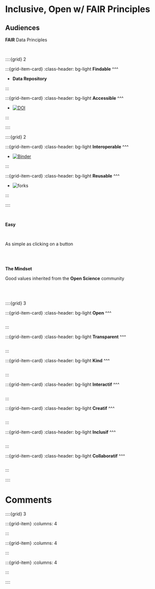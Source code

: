 # Inclusive, Open w/ FAIR Principles


## Audiences


<p class="emphase2"> <strong>FAIR</strong> Data Principles</p>

<br>

::::{grid} 2

:::{grid-item-card}
:class-header: bg-light
<span class="hovertext" data-hover="The first step in (re)using data is to find them. Metadata and data should be easy to find for both humans and computers"><strong>Findable</strong></span>
^^^

- **Data Repository**


:::

:::{grid-item-card}
:class-header: bg-light
<span class="hovertext" data-hover="Once the user finds the required data, she/he/they need to know how they can be accessed, possibly including authentication and authorisation"><strong>Accessible</strong></span>
^^^


- [![DOI](https://zenodo.org/badge/DOI/10.5281/zenodo.7220303.svg)](https://doi.org/10.5281/zenodo.7220303)

 

:::

::::

::::{grid} 2

:::{grid-item-card}
:class-header: bg-light
<span class="hovertext" data-hover="The data usually need to be integrated with other data. In addition, the data need to interoperate with applications or workflows for analysis, storage, and processing"><strong>Interoperable</strong></span>
^^^ 

- [![Binder](https://mybinder.org/badge_logo.svg)](https://mybinder.org/v2/gh/Deugz/ASW_Data_Processing/HEAD?labpath=Data_Analysis_Binder.ipynb)


:::

:::{grid-item-card}
:class-header: bg-light
<span class="hovertext" data-hover="The ultimate goal of FAIR is to optimise the reuse of data. To achieve this, metadata and data should be well-described so that they can be replicated and/or combined in different settings"><strong>Reusable</strong></span>
^^^ 

- ![forks](https://img.shields.io/github/forks/Deugz/nb-master?style=social)



:::

::::

<br>

<p class="emphase2"> <strong>Easy</strong></p>

<br>

<p class="emphase">As simple as clicking on a button</p>


<br>
<br>

<p class="emphase2"> <strong> The Mindset </strong></p>

<p class="emphase"> Good values inherited from the <strong>Open Science</strong> community</p>

<br>
<br>

::::{grid} 3

:::{grid-item-card}
:class-header: bg-light
**Open**
^^^

```{image} ../../../_static/SVG_files/open-svgrepo-com.svg

```

:::

:::{grid-item-card}
:class-header: bg-light
**Transparent**
^^^

```{image} ../../../_static/SVG_files/color-lineal-magnifying-glass-svgrepo-com.svg

```

:::

:::{grid-item-card}
:class-header: bg-light
**Kind**
^^^

```{image} ../../../_static/SVG_files/loving-charity-svgrepo-com.svg

```

:::

:::{grid-item-card}
:class-header: bg-light
**Interactif**
^^^

```{image} ../../../_static/SVG_icons/basketball/basketball-player-with-the-ball-svgrepo-com.svg

```

:::

:::{grid-item-card}
:class-header: bg-light
**Creatif**
^^^

```{image} ../../../_static/SVG_files/abstract-painting-ic-national-culture-paris-svgrepo-com.svg

```

:::

:::{grid-item-card}
:class-header: bg-light
**Inclusif**
^^^



```{image} ../../../_static/SVG_files/global-community-population-overpopulation-svgrepo-com.svg

```

:::

:::{grid-item-card}
:class-header: bg-light
**Collaboratif**
^^^

```{image} ../../../_static/SVG_files/work-together-collaborate-co-operate-join-forces-svgrepo-com.svg

```

:::

::::


# Comments

<script src="https://utteranc.es/client.js"
        repo="Deugz/sp-Science_Journey"
        issue-term="pathname"
        theme="github-light"
        crossorigin="anonymous"
        async>
</script>

::::{grid} 3

:::{grid-item}
:columns: 4

:::

:::{grid-item}
:columns: 4

<script type='text/javascript' src='https://storage.ko-fi.com/cdn/widget/Widget_2.js'></script><script type='text/javascript'>kofiwidget2.init('Buy me a coffee', '#317315', 'O4O6EZO78');kofiwidget2.draw();</script> 

:::

:::{grid-item}
:columns: 4

:::

::::